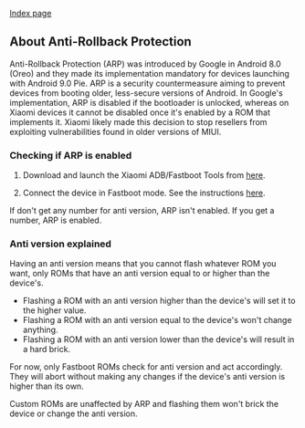 [Index page](../../)

## About Anti-Rollback Protection

Anti-Rollback Protection (ARP) was introduced by Google in Android 8.0 (Oreo) and they made its implementation mandatory for devices launching with Android 9.0 Pie. ARP is a security countermeasure aiming to prevent devices from booting older, less-secure versions of Android. In Google's implementation, ARP is disabled if the bootloader is unlocked, whereas on Xiaomi devices it cannot be disabled once it's enabled by a ROM that implements it. Xiaomi likely made this decision to stop resellers from exploiting vulnerabilities found in older versions of MIUI.

### Checking if ARP is enabled

1. Download and launch the Xiaomi ADB/Fastboot Tools from [here](Tools_for_Xiaomi_devices.md).

2. Connect the device in Fastboot mode. See the instructions [here](https://saki-eu.github.io/XiaomiADBFastbootTools/).

If don't get any number for anti version, ARP isn't enabled. If you get a number, ARP is enabled.

### Anti version explained

Having an anti version means that you cannot flash whatever ROM you want, only ROMs that have an anti version equal to or higher than the device's.

* Flashing a ROM with an anti version higher than the device's will set it to the higher value.
* Flashing a ROM with an anti version equal to the device's won't change anything.
* Flashing a ROM with an anti version lower than the device's will result in a hard brick.

For now, only Fastboot ROMs check for anti version and act accordingly. They will abort without making any changes if the device's anti version is higher than its own.

Custom ROMs are unaffected by ARP and flashing them won't brick the device or change the anti version.